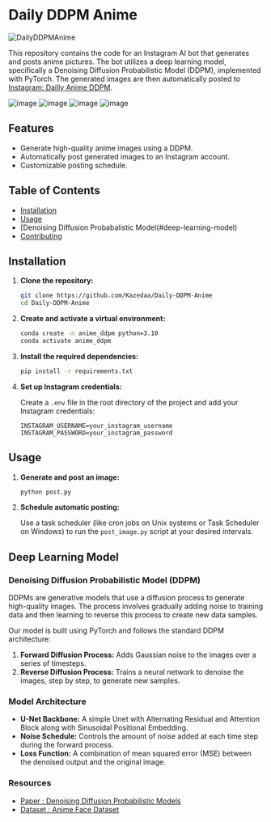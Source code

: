 # Daily DDPM Anime
![DailyDDPMAnime](https://img.shields.io/badge/DailyDDPMAnime-v1.0-lightred)

This repository contains the code for an Instagram AI bot that generates and posts anime pictures. The bot utilizes a deep learning model, specifically a Denoising Diffusion Probabilistic Model (DDPM), implemented with PyTorch. The generated images are then automatically posted to [Instagram: Dailly Anime DDPM](https://www.instagram.com/daily.ddpm.anime/).

![image](https://github.com/Kazedaa/Daily-DDPM-Anime/assets/120291477/b0d1fb90-dceb-4db8-9e57-29f30720f125) ![image](https://github.com/Kazedaa/Daily-DDPM-Anime/assets/120291477/4b11d751-8ad9-498b-8dcd-97438344e930)
![image](https://github.com/Kazedaa/Daily-DDPM-Anime/assets/120291477/1e069377-0a89-4485-a728-78782699d126) ![image](https://github.com/Kazedaa/Daily-DDPM-Anime/assets/120291477/2e481b0d-8aa4-4603-b7c1-b795f00784b4)


## Features

- Generate high-quality anime images using a DDPM.
- Automatically post generated images to an Instagram account.
- Customizable posting schedule.

## Table of Contents

- [Installation](#installation)
- [Usage](#usage)
- [Denoising Diffusion Probabalistic Model(#deep-learning-model)
- [Contributing](#contributing)

## Installation

1. **Clone the repository:**

    ```bash
    git clone https://github.com/Kazedaa/Daily-DDPM-Anime
    cd Daily-DDPM-Anime
    ```

2. **Create and activate a virtual environment:**

    ```bash
    conda create -n anime_ddpm python=3.10
    conda activate anime_ddpm
    ```

3. **Install the required dependencies:**

    ```bash
    pip install -r requirements.txt
    ```

4. **Set up Instagram credentials:**

    Create a `.env` file in the root directory of the project and add your Instagram credentials:

    ```plaintext
    INSTAGRAM_USERNAME=your_instagram_username
    INSTAGRAM_PASSWORD=your_instagram_password
    ```

## Usage

1. **Generate and post an image:**

    ```bash
    python post.py
    ```

2. **Schedule automatic posting:**

    Use a task scheduler (like cron jobs on Unix systems or Task Scheduler on Windows) to run the `post_image.py` script at your desired intervals.

## Deep Learning Model

### Denoising Diffusion Probabilistic Model (DDPM)

DDPMs are generative models that use a diffusion process to generate high-quality images. The process involves gradually adding noise to training data and then learning to reverse this process to create new data samples.

Our model is built using PyTorch and follows the standard DDPM architecture:

1. **Forward Diffusion Process:** Adds Gaussian noise to the images over a series of timesteps.
2. **Reverse Diffusion Process:** Trains a neural network to denoise the images, step by step, to generate new samples.

### Model Architecture

- **U-Net Backbone:** A simple Unet with Alternating Residual and Attention Block along with Sinusoidal Positional Embedding.
- **Noise Schedule:** Controls the amount of noise added at each time step during the forward process.
- **Loss Function:** A combination of mean squared error (MSE) between the denoised output and the original image.

### Resources
- [Paper : Denoising Diffusion Probabilistic Models](https://arxiv.org/abs/2006.11239)
- [Dataset : Anime Face Dataset](https://www.kaggle.com/datasets/splcher/animefacedataset)
